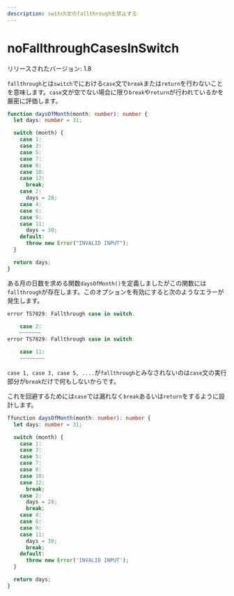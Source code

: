 ```yaml
---
description: switch文のfallthroughを禁止する
---
```


# noFallthroughCasesInSwitch

リリースされたバージョン: 1.8

`fallthrough`とは`switch`でにおける`case`文で`break`または`return`を行わないことを意味します。`case`文が空でない場合に限り`break`や`return`が行われているかを厳密に評価します。

```typescript
function daysOfMonth(month: number): number {
  let days: number = 31;

  switch (month) {
    case 1:
    case 3:
    case 5:
    case 7:
    case 8:
    case 10:
    case 12:
      break;
    case 2:
      days = 28;
    case 4:
    case 6:
    case 9:
    case 11:
      days = 30;
    default:
      throw new Error("INVALID INPUT");
  }

  return days;
}
```

ある月の日数を求める関数`daysOfMonth()`を定義しましたがこの関数には`fallthrough`が存在します。このオプションを有効にすると次のようなエラーが発生します。

```typescript
error TS7029: Fallthrough case in switch.

    case 2:
　  ~~~~~~~
error TS7029: Fallthrough case in switch.

    case 11:
    ~~~~~~~~
```

`case 1, case 3, case 5, ....`が`fallthrough`とみなされないのは`case`文の実行部分が`break`だけで何もしないからです。

これを回避するためには`case`では漏れなく`break`あるいは`return`をするように設計します。

```typescript
ffunction daysOfMonth(month: number): number {
  let days: number = 31;

  switch (month) {
    case 1:
    case 3:
    case 5:
    case 7:
    case 8:
    case 10:
    case 12:
      break;
    case 2:
      days = 28;
      break;
    case 4:
    case 6:
    case 9:
    case 11:
      days = 30;
      break;
    default:
      throw new Error('INVALID INPUT');
  }

  return days;
}
```
